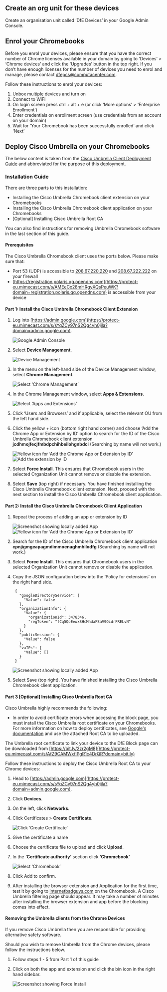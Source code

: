 ## Create an org unit for these devices

Create an organisation unit called ‘DfE Devices’ in your Google Admin Console.

## Enrol your Chromebooks

Before you enrol your devices, please ensure that you have the correct number of Chrome licenses available in your domain by going to ‘Devices’ > ‘Chrome devices’ and click the ‘Upgrades’ button in the top right. If you don’t have enough licenses for the number of devices you need to enrol and manage, please contact [dfepcs@computacenter.com](mailto:dfepcs@computacenter.com).

Follow these instructions to enrol your devices:

1. Unbox multiple devices and turn on
2. Connect to WiFi
3. On login screen press ctrl + alt + e (or click ‘More options’ > ‘Enterprise Enrollment’)
4. Enter credentials on enrollment screen (use credentials from an account on your domain)
5. Wait for ‘Your Chromebook has been successfully enrolled’ and click ‘Next’

## Deploy Cisco Umbrella on your Chromebooks

The below content is taken from the [Cisco Umbrella Client Deployment Guide](https://protect-eu.mimecast.com/s/0RnpCrmB6fnzpmDtYCsC4?domain=docs.umbrella.com) and abbreviated for the purpose of this deployment.

### Installation Guide

There are three parts to this installation:

* Installing the Cisco Umbrella Chromebook client extension on your Chromebooks
* Installing the Cisco Umbrella Chromebook client application on your Chromebooks
* \[Optional\] Installing Cisco Umbrella Root CA

You can also find instructions for removing Umbrella Chromebook software in the last section of this guide.

#### Prerequisites

The Cisco Umbrella Chromebook client uses the ports below. Please make sure that:

* Port 53 (UDP) is accessible to [208.67.220.220](https://protect-eu.mimecast.com/s/hoy2Cv8RkfLPGlys0FtmR?domain=208.67.220.220) and [208.67.222.222](https://protect-eu.mimecast.com/s/-_QaCwK2liV47NRhg7CKN?domain=208.67.222.222) on your firewall
* [https://registration.polaris.qq.opendns.com](https://protect-eu.mimecast.com/s/AMEeCx28mHRgyXQsPeuWK?domain=registration.polaris.qq.opendns.com) is accessible from your device

#### Part 1: Install the Cisco Umbrella Chromebook Client Extension

1. Log into [https://admin.google.com](https://protect-eu.mimecast.com/s/sYqZCy97nS2Qg4yh0jila?domain=admin.google.com).

    ![Google Admin Console](/devices/userlogins1.png)

2. Select **Device Management**.

    ![Device Management](/devices/userlogins2.png)

3. In the menu on the left-hand side of the Device Management window, select **Chrome Management**.

    ![Select ‘Chrome Management’](/devices/userlogins3.png)

4. In the Chrome Management window, select **Apps & Extensions**.

    ![Select ‘Apps and Extensions’](/devices/userlogins4.png)

5. Click ‘Users and Browsers’ and if applicable, select the relevant OU from the left hand side.
6. Click the yellow + icon (bottom right hand corner) and choose ‘Add the Chrome App or Extension by ID’ option to search for the ID of the Cisco Umbrella Chromebook client extension **jcdhmojfecjfmbdpchihbeilohgnbdci** (Searching by name will not work.)

    ![Yellow icon for ‘Add the Chrome App or Extension by ID’](/devices/userlogins5.png)
    ![Add the extension by ID](/devices/userlogins6.png)

7.  Select **Force Install**. This ensures that Chromebook users in the selected Organization Unit cannot remove or disable the extension.
8.  Select **Save** (top right) if necessary. You have finished installing the Cisco Umbrella Chromebook client extension. Next, proceed with the next section to install the Cisco Umbrella Chromebook client application.

#### Part 2: Install the Cisco Umbrella Chromebook Client Application

1. Repeat the process of adding an app or extension by ID

    ![Screenshot showing locally added App](/devices/userlogins7.png)
    ![Yellow icon for ‘Add the Chrome App or Extension by ID’](/devices/userlogins5.png)

2. Search for the ID of the Cisco Umbrella Chromebook client application **cpnjigmgeapagmdimmoenaghmhilodfg** (Searching by name will not work.)
3. Select **Force Install**. This ensures that Chromebook users in the selected Organization Unit cannot remove or disable the application.
4. Copy the JSON configuration below into the ‘Policy for extensions’ on the right hand side.  

        {
          "googleDirectoryService": {
            "Value": false
          },
          "organizationInfo": {
            "Value": {
              "organizationId": 3478346,
              "regToken": "fCq5QoEewxSHcMhdaPSaV9QidrFRELvN"
            }
          },
          "publicSession": {
            "Value": false
          },
          "vaIPs": {
            "Value": []
          }
        }

    ![Screenshot showing locally added App](/devices/userlogins9.png)

5.  Select Save (top right). You have finished installing the Cisco Umbrella Chromebook client application.

#### Part 3 \[Optional\] Installing Cisco Umbrella Root CA

Cisco Umbrella highly recommends the following:

* In order to avoid certificate errors when accessing the block page, you must install the Cisco Umbrella root certificate on your Chromebooks. For more information on how to deploy certificates, see [Google's documentation](https://protect-eu.mimecast.com/s/NuEWCz7QoTwy3rmHY5Hyk?domain=support.google.com) and use the attached Root CA to be uploaded.

The Umbrella root certificate to link your device to the DfE Block page can be downloaded from [https://bit.ly/2zr2gM8](https://protect-eu.mimecast.com/s/AfZ9CAMWxflPgR1c4DrQR?domain=bit.ly)

Follow these instructions to deploy the Cisco Umbrella Root CA to your Chrome devices:

1. Head to [https://admin.google.com](https://protect-eu.mimecast.com/s/sYqZCy97nS2Qg4yh0jila?domain=admin.google.com).
2. Click **Devices**.
3. On the left, click **Networks**.
4. Click Certificates > **Create Certificate**.

    ![Click ‘Create Certificate’](/devices/userlogins10.png)

5. Give the certificate a name
6. Choose the certificate file to upload and click **Upload**.
7. In the **‘Certificate authority’** section click **‘Chromebook’**

    ![Select ‘Chromebook’](/devices/userlogins11.png)

8. Click Add to confirm.
9. After installing the browser extension and Application for the first time, test it by going to [internetbadguys.com](internetbadguys.com) on the Chromebook. A Cisco Umbrella filtering page should appear. It may take a number of minutes after installing the browser extension and app before the blocking comes into effect.

#### Removing the Umbrella clients from the Chrome Devices

If you remove Cisco Umbrella then you are responsible for providing alternative safety software.

Should you wish to remove Umbrella from the Chrome devices, please follow the instructions below.

1. Follow steps 1 - 5 from Part 1 of this guide
2. Click on both the app and extension and click the bin icon in the right hand sidebar.

    ![Screenshot showing Force Install](/devices/userlogins12.png)
